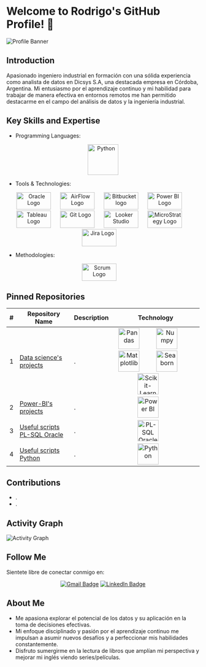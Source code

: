 # Welcome to Rodrigo's GitHub Profile! 👋

![Profile Banner](link_to_profile_banner_image)

## Introduction
Apasionado ingeniero industrial en formación con una sólida experiencia como analista de datos en Dicsys S.A, una destacada empresa en Córdoba, Argentina. Mi entusiasmo por el aprendizaje continuo y mi habilidad para trabajar de manera efectiva en entornos remotos me han permitido destacarme en el campo del análisis de datos y la ingeniería industrial.



## Key Skills and Expertise

- Programming Languages:

<div id="badges" align="center">
  <img src="https://miro.medium.com/v2/resize:fit:1400/1*lSTuwS4exV_s__kcShxk8w.png" alt="Python" style="width: 80px; height: 80px;"/>
</div>

- Tools & Technologies:

<div align="center">
  <img src="https://logos-world.net/wp-content/uploads/2020/09/Oracle-Logo-1995-Present.png" alt="Oracle Logo" style="width: 90px; height: 45px; margin-right: 20px;" />
  
  <img src="https://airflow.apache.org/images/feature-image.png" alt="AirFlow Logo" style="width: 90px; height: 45px; margin-right: 20px;" />

  <img src="https://img-0.journaldunet.com/CpdkjiDgwxfhkVphP4Aae5WhnIQ=/540x/smart/b4f92d7c8461431d9e966a245a222145/ccmcms-jdn/11552839.jpg" alt="Bitbucket logo" style="width: 90px; height: 45px; margin-right: 20px;" />
  
  <img style="width: 90px; height: 45px; margin-right: 20px;" src="https://koesio.com/wp-content/uploads/2021/07/160-power-bi-logo.jpg" alt="Power BI Logo" />  
  
  <img style="width: 90px; height: 45px; margin-right: 20px;" src="https://logowik.com/content/uploads/images/tableau-software.jpg" alt="Tableau Logo" />  
  
  <img src="https://miro.medium.com/v2/resize:fit:1400/1*-Yj3HpcmEuO7brKrfrdhOA.png" alt="Git Logo" style="width: 90px; height: 45px; margin-right: 20px;" />

  <img src="https://styles.redditmedia.com/t5_36mqa/styles/communityIcon_392fktd7xfm61.png" alt="Looker Studio" style="width: 90px; height: 45px; margin-right: 20px;" />

  <img src="https://logowik.com/content/uploads/images/microstrategy2962.logowik.com.webp" alt="MicroStrategy Logo" style="width: 90px; height: 45px; margin-right: 20px;" />

  <img src="https://i.pinimg.com/1200x/31/29/0f/31290fab02bf2e2056abf43067256731.jpg" alt="Jira Logo" style="width: 90px; height: 45px; margin-right: 20px;" />
</div>


- Methodologies:

<div align="center">
  <img src="https://metodologiascrum.readthedocs.io/en/latest/_images/scrumlogo.png" alt="Scrum Logo" style="width: 90px; height: 45px; margin-right: 20px;" />
</div>


## Pinned Repositories

| #   | Repository Name                | Description                                     | Technology |
| --- | ------------------------------ | ----------------------------------------------- | ---------- |
| 1   | [Data science's projects](https://github.com/RodriNico2206/Data-science-s-projects/tree/master) | .               | <div align="center"> <img style="width: 55px; height: 55px; margin-right: 40px;"  src="https://cdn.openwebinars.net/media/fbads-pandas.jpg" alt="Pandas"> <img style="width: 55px; height: 55px; margin-right: 40px;" src="https://user-images.githubusercontent.com/5201843/67641199-7051e700-f926-11e9-9920-56cf953c073a.png" alt="Numpy"> <img style="width: 55px; height: 55px; margin-right: 40px;" src="https://helve-blog.com/images/icon/matplotlib.png" alt="Matplotlib"> <img style="width: 55px; height: 55px; margin-right: 40px;" src="https://i.pinimg.com/474x/cc/aa/c9/ccaac9b2ce19a131fa386c3b7cc0c923.jpg" alt="Seaborn"> <img style="width: 55px; height: 55px; margin-right: 40px;" src="https://globetechsoft.com/wp-content/uploads/2023/04/png-clipart-logo-scikit-learn-python-github-machine-learning-text-orange-300x201.png" alt="Scikit-Learn"> </div> |
| 2   | [Power-BI's projects](https://github.com/RodriNico2206/Power-BI) | .               | <div align="center"> <img style="width: 55px; height: 55px; margin-right: 40px;"  src="https://koesio.com/wp-content/uploads/2021/07/160-power-bi-logo.jpg" alt="Power BI"> </div> |
| 3   | [Useful scripts PL-SQL Oracle](https://github.com/RodriNico2206/Handy_scripts_sql) | .               | <div align="center"> <img style="width: 55px; height: 55px; margin-right: 40px;"  src="https://snti.in/images/plsql-card.png" alt="PL-SQL Oracle"> </div> |
| 4   | [Useful scripts Python](https://github.com/RodriNico2206/Handy_scripts_python) | .               | <div align="center"> <img style="width: 55px; height: 55px; margin-right: 40px;"  src="https://miro.medium.com/v2/resize:fit:1400/1*lSTuwS4exV_s__kcShxk8w.png" alt="Python"> </div> |


## Contributions
- .
- .

## Activity Graph
![Activity Graph](link_to_activity_graph_image)

## Follow Me
Sientete libre de conectar conmigo en:
<div id="badges" align="center">
  <a href="mailto:rodrigo.n.ayala18@gmail.com"><img src="https://img.shields.io/badge/Gmail-D14836?style=for-the-badge&logo=gmail&logoColor=white" alt="Gmail Badge"/></a>  
  <a href="https://www.linkedin.com/in/arodrigonicolas/"><img src="https://img.shields.io/badge/LinkedIn-blue?style=for-the-badge&logo=linkedin&logoColor=white" alt="LinkedIn Badge"/></a>
</div>


## About Me

- Me apasiona explorar el potencial de los datos y su aplicación en la toma de decisiones efectivas.
- Mi enfoque disciplinado y pasión por el aprendizaje continuo me impulsan a asumir nuevos desafíos y a perfeccionar mis habilidades constantemente.
- Disfruto sumergirme en la lectura de libros que amplían mi perspectiva y mejorar mi inglés viendo series/películas.
